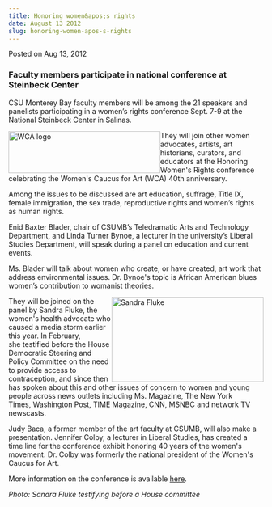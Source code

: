 ```yaml
---
title: Honoring women&apos;s rights
date: August 13 2012
slug: honoring-women-apos-s-rights
---
```





<span class="date">Posted on Aug 13, 2012    </span>
<h3>Faculty members participate in national conference at Steinbeck
Center</h3>
<p>CSU Monterey Bay faculty members will be among the 21 speakers
and panelists participating in a women&#x2019;s rights conference Sept.
7-9 at the National Steinbeck Center in Salinas.</p>
<p><img alt="WCA logo" src="http://news.csumb.edu/sites/default/files/65/attachments/news/images/wca_logo.jpg" style="float:left; width:300px; height:83px">They will join other
women advocates, artists, art historians, curators, and educators
at the Honoring Women&apos;s Rights conference celebrating the Women&apos;s
Caucus for Art (WCA) 40th anniversary.</img></p>
<p>Among the issues to be discussed are art education, suffrage,
Title IX, female immigration, the sex trade, reproductive rights
and women&#x2019;s rights as human rights.</p>
<p>Enid Baxter Blader, chair of CSUMB&#x2019;s Teledramatic Arts and
Technology Department, and Linda Turner Bynoe, a lecturer in the
university&#x2019;s Liberal Studies Department, will speak during a panel
on education and current events.</p>
<p>Ms. Blader will talk about women who create, or have created,
art work that address environmental issues. Dr. Bynoe&apos;s topic is
African American blues women&#x2019;s contribution to womanist
theories.</p>
<p><img alt="Sandra Fluke" src="http://news.csumb.edu/sites/default/files/65/attachments/news/images/fluke.sandra.jpeg" style="float:right; width:300px; height:168px">They will be
joined on the panel by Sandra Fluke, the women&apos;s
health&#xA0;advocate who caused a media storm earlier this year. In
February, she&#xA0;testified before the House Democratic Steering
and Policy Committee on&#xA0;the need to provide access to
contraception, and since then has spoken&#xA0;about this and other
issues of concern to women and young people&#xA0;across news
outlets including Ms. Magazine, The New York Times,&#xA0;Washington
Post, TIME Magazine, CNN, MSNBC and network TV newscasts.</img></p>
<p>Judy Baca, a former member of the art faculty at CSUMB, will
also make a presentation. Jennifer Colby, a lecturer in Liberal
Studies, has created a time line for the conference exhibit
honoring 40 years of the women&apos;s movement. Dr. Colby was formerly
the national president of the Women&apos;s Caucus for Art.</p>
<p>More information on the conference is available <a href="http://www.honoringwomensrights.org" rel="nofollow">here</a>.&#xA0;</p>
<p class="small"><em>Photo: Sandra Fluke testifying before a House
committee</em></p>





